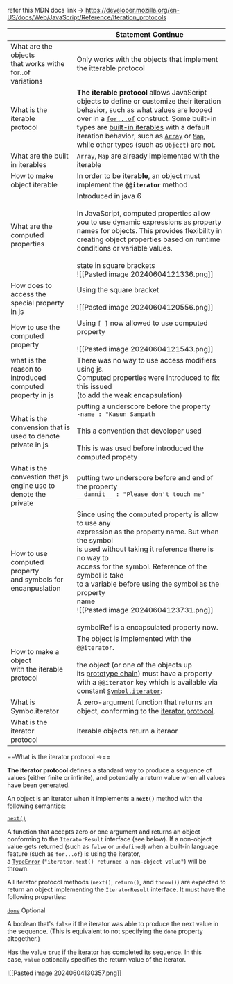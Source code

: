 refer this MDN docs link -> https://developer.mozilla.org/en-US/docs/Web/JavaScript/Reference/Iteration_protocols

|                                                                     | Statement Continue                                                                                                                                                                                                                                                                                                                                                                                                                                                                                                                                                                                                                                                                                                                                                                                          |
| ------------------------------------------------------------------- | ----------------------------------------------------------------------------------------------------------------------------------------------------------------------------------------------------------------------------------------------------------------------------------------------------------------------------------------------------------------------------------------------------------------------------------------------------------------------------------------------------------------------------------------------------------------------------------------------------------------------------------------------------------------------------------------------------------------------------------------------------------------------------------------------------------- |
| What are the objects <br>that works withe for..of<br>variations     | Only works with the objects that implement the itterable protocol                                                                                                                                                                                                                                                                                                                                                                                                                                                                                                                                                                                                                                                                                                                                           |
| What is the iterable<br>protocol                                    | **The iterable protocol** allows JavaScript objects to define or customize their iteration behavior, such as what values are looped over in a [`for...of`](https://developer.mozilla.org/en-US/docs/Web/JavaScript/Reference/Statements/for...of) construct. Some built-in types are [built-in iterables](https://developer.mozilla.org/en-US/docs/Web/JavaScript/Reference/Iteration_protocols#built-in_iterables) with a default iteration behavior, such as [`Array`](https://developer.mozilla.org/en-US/docs/Web/JavaScript/Reference/Global_Objects/Array) or [`Map`](https://developer.mozilla.org/en-US/docs/Web/JavaScript/Reference/Global_Objects/Map), while other types (such as [`Object`](https://developer.mozilla.org/en-US/docs/Web/JavaScript/Reference/Global_Objects/Object)) are not. |
| What are the built in iterables                                     | `Array`, `Map` are already implemented with the iterable                                                                                                                                                                                                                                                                                                                                                                                                                                                                                                                                                                                                                                                                                                                                                    |
| How to make<br>object iterable                                      | In order to be **iterable**, an object must implement the **`@@iterator`** method                                                                                                                                                                                                                                                                                                                                                                                                                                                                                                                                                                                                                                                                                                                           |
| What are the computed properties                                    | Introduced in java 6<br><br>In JavaScript, computed properties allow you to use dynamic expressions as property names for objects. This provides flexibility in creating object properties based on runtime conditions or variable values.<br><br>state in square brackets<br>![[Pasted image 20240604121336.png]]                                                                                                                                                                                                                                                                                                                                                                                                                                                                                          |
| How does to <br>access the special property in js                   | Using the square bracket<br><br>![[Pasted image 20240604120556.png]]                                                                                                                                                                                                                                                                                                                                                                                                                                                                                                                                                                                                                                                                                                                                        |
| How to use the <br>computed property                                | Using `[ ]` now allowed to use computed property<br><br>![[Pasted image 20240604121543.png]]                                                                                                                                                                                                                                                                                                                                                                                                                                                                                                                                                                                                                                                                                                                |
| what is the reason to introduced computed property in js            | There was no way to use access modifiers using js. <br>Computed properties were introduced to fix this issued<br>(to add the weak encapsulation)                                                                                                                                                                                                                                                                                                                                                                                                                                                                                                                                                                                                                                                            |
| What is the convension that is used to denote<br>private in js      | putting a underscore before the property<br>`-name : "Kasun Sampath`<br><br>This a convention that devoloper used<br><br>This is was used before introduced the computed propety                                                                                                                                                                                                                                                                                                                                                                                                                                                                                                                                                                                                                            |
| What is the convestion that js <br>engine use to denote the private | putting two underscore before and end of the property<br>`__damnit__ : "Please don't touch me"`                                                                                                                                                                                                                                                                                                                                                                                                                                                                                                                                                                                                                                                                                                             |
| How to use computed property <br>and symbols for <br>encanpuslation | Since using the computed property is allow to use any<br>expression as the property name. But when the symbol<br>is used without taking it reference there is no way to <br>access for the symbol. Reference of the symbol is take<br>to a variable before using the symbol as the property<br>name<br>![[Pasted image 20240604123731.png]]<br><br>symbolRef is a encapsulated property now.<br>                                                                                                                                                                                                                                                                                                                                                                                                            |
| How to make a object<br>with the iterable <br>protocol              | The object is implemented with the `@@iterator`. <br><br>the object (or one of the objects up its [prototype chain](https://developer.mozilla.org/en-US/docs/Web/JavaScript/Inheritance_and_the_prototype_chain)) must have a property with a `@@iterator` key which is available via constant [`Symbol.iterator`](https://developer.mozilla.org/en-US/docs/Web/JavaScript/Reference/Global_Objects/Symbol/iterator):                                                                                                                                                                                                                                                                                                                                                                                       |
| What is Symbo.iterator                                              | A zero-argument function that returns an object, conforming to the [iterator protocol](https://developer.mozilla.org/en-US/docs/Web/JavaScript/Reference/Iteration_protocols#the_iterator_protocol).                                                                                                                                                                                                                                                                                                                                                                                                                                                                                                                                                                                                        |
| What is the iterator<br>protocol                                    | Iterable objects return a iteraor                                                                                                                                                                                                                                                                                                                                                                                                                                                                                                                                                                                                                                                                                                                                                                           |

==What is the iterator protocol ->==

**The iterator protocol** defines a standard way to produce a sequence of values (either finite or infinite), and potentially a return value when all values have been generated.

An object is an iterator when it implements a **`next()`** method with the following semantics:

[`next()`](https://developer.mozilla.org/en-US/docs/Web/JavaScript/Reference/Iteration_protocols#next)

A function that accepts zero or one argument and returns an object conforming to the `IteratorResult` interface (see below). If a non-object value gets returned (such as `false` or `undefined`) when a built-in language feature (such as `for...of`) is using the iterator, a [`TypeError`](https://developer.mozilla.org/en-US/docs/Web/JavaScript/Reference/Global_Objects/TypeError) (`"iterator.next() returned a non-object value"`) will be thrown.

All iterator protocol methods (`next()`, `return()`, and `throw()`) are expected to return an object implementing the `IteratorResult` interface. It must have the following properties:

[`done`](https://developer.mozilla.org/en-US/docs/Web/JavaScript/Reference/Iteration_protocols#done) Optional

A boolean that's `false` if the iterator was able to produce the next value in the sequence. (This is equivalent to not specifying the `done` property altogether.)

Has the value `true` if the iterator has completed its sequence. In this case, `value` optionally specifies the return value of the iterator.

![[Pasted image 20240604130357.png]]
